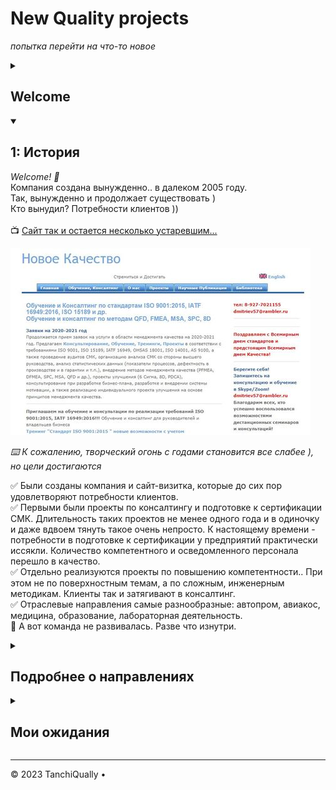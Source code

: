 <!-- 
 репозиторий для НК проектов
-->

# New Quality projects
_попытка перейти на что-то новое_

<!-- 
 в общем...
-->

<details id=0>
<summary><h2>Welcome</h2></summary>
_Интересов слишком много, а жизни все меньше, чтобы их реализовать_
<br>Тем не менее, пока основное - работа, на ней и буду тренироваться.
</details>

<!-- 
  <<< Author notes:
-->

<details id=1 open>
<summary><h2> 1: История</h2></summary>

_Welcome! :wave:_
  <br>Компания создана вынужденно.. в далеком 2005 году.
  <br>Так, вынужденно и продолжает существовать )
  <br>Кто вынудил?  Потребности клиентов ))
  <br>
<br>:tv: [Сайт так и остается несколько устаревшим...](http://www.new-quality.ru/)

![как-то так...](/images/nq4history.JPG)

_:keyboard: К сожалению, творческий огонь с годами становится все слабее ), но цели достигаются_

:white_check_mark: Были созданы компания и сайт-визитка, которые до сих пор удовлетворяют потребности клиентов.
<br>:white_check_mark: Первыми были проекты по консалтингу и подготовке к сертификации СМК. Длительность таких проектов не менее одного года и в одиночку и даже вдвоем тянуть такое очень непросто. К настоящему времени - потребности в подготовке к сертификации у предприятий практически иссякли. Количество компетентного и осведомленного персонала перешло в качество.
<br>:white_check_mark: Отдельно реализуются проекты по повышению компетентности.. При этом не по поверхностным темам, а по сложным, инженерным методикам. Клиенты так и затягивают в консалтинг.
<br>:white_check_mark: Отраслевые направления самые разнообразные: автопром, авиакос, медицина, образование, лабораторная деятельность.
<br>:black_square_button: А вот команда не развивалась. Разве что изнутри.

</details>

<!-- 
  <<< Author notes: >>>
-->

<details id=2>
<summary><h2>Подробнее о направлениях</h2></summary>

Поехали! :tada:_

Много мудрых русских пословиц про "7 раз отмерь...", "не зная броду не лезь в воду" и прочих.
Но мы менее мудры, наша поговорка  - "Лиха беда начало".
А у главного компаньона, так вообще - "Главное - ввязаться в бой...".
 
### :keyboard: А вокруг столько всего...
* Кому-то нужна разработка и внедрение  систем менеджмента в соответствии с требованиями и рекомендациями ISO 9001, ISO 9004, IATF 16969, ISO 14001, OHSAS 18000, ISO 15189, ISO 50001 и другими..
* Кому-то нужен перевод, адаптация и внедрение требований и процедур иностранных заказчиков и партнеров.
* Автопрому нужно внедрение методик APQP/CP, FMEA, PPAP, QFD, SPC, MSA, 8D, 5S.
    * А сейчас и всем отраслям машиностроения не помешало бы...
* Лабораториям нужно понимание системных требований к компетентности ISO 7025 (или ISO 15189 - медицинским)
 <br>
 _И хорошо, если пока будет остваться тяга к знаниям! Значит, будут качественные продукты и качественная жизнь_

   ```
   Welcome to my GitHub profile!
   ```
   
* Дальнейшее развитие отражалось на сайте... Но... в период всяких карантинов работы стало больше, а здоровья и мотивации - меньше.
* Собственно GitHub - попытка вдохнуть что-то новое... и самомотивироваться

</details>
<!-- 
  <<< Author notes: 
-->

<details id=3>
<summary><h2>Мои ожидания</h2></summary>

_Стану еще более крутой, разберусь еще в большем количестве непрактичных, не приносящих прибыли вещей :sunglasses:_

При всей моей компьютерно ориентированности, мне не хватает терпеливости заниматься каким-то одним узким направлением.
C'est la vie!

Так что если вам в команду нужен кто-то, кто не боится разобраться в новом и передать знания и опыт - welcome:sparkles:
 
* Одна из задачек была - возможность бесплатной отработки простеньких сайтов для студентов.
<br> Первоначально вдохновила информация о наличии gh-pages, и как любитель писания в блокноте, получилось набросать первую страничку: 
:tv:[просто листочек информации...](https://tanchiqually.github.io/nq/)
    * Сейчас, получив знак отличия "YOLO", вижу, что не все понимаю правильно и уже бардак, а не репозиторий )
<br> Более того, благодаря [подсказкам добрых людей](https://github.com/GnuriaN/format-README) я вижу, что и readme - тоже вполне себе информационная площадка! Которая может быть очень даже симпатичной.
<br>_олдскульные комрады, надеюсь, поймут мое воодушевление при виде стиля "Lexicon for Dos"_ 
<br> 
<br> 

| | что-то в этом есть| |
|:----|:----:|----:|
| 1 | 2 | 3 |

| но | надо еще |      разобраться |

<br> 

- [ ] Пока не знаю, буду ли заманивать студентов для осваивания GitHub...
<br> 
* Другое направление - осваивание `_Python_`
* Третье направление - доморощенная `робототехника`
>_по всем этим направлениям так или иначе дороги не первый год ведут на GitHub_
* Еще одна из идей 20-летней давности - использования репозиториев для науки. Однако, то ли $\LaTeX$ по-русски звучит как-то не очень, то ли нам, провинциалам, мозгов не хватает.
> [оставлю здесь ссылочку](https://github.com/allatambov/Latex)

 
 
</details>

<!--
  <<< Author notes: Footer >>>
  -->

---

&copy; 2023 TanchiQually &bull; 
